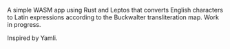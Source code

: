 A simple WASM app using Rust and Leptos that converts English characters to Latin expressions according to the Buckwalter transliteration map. Work in progress.

Inspired by Yamli.
